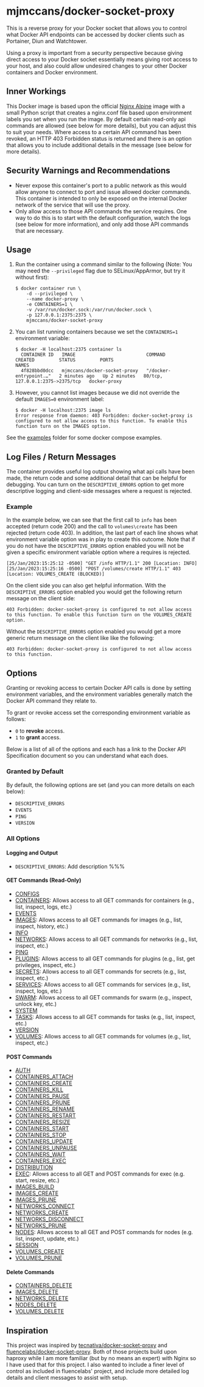 # mjmccans/docker-socket-proxy

This is a reverse proxy for your Docker socket that allows you to control what Docker API endpoints can be accessed by docker clients such as Portainer, Diun and Watchtower.

Using a proxy is important from a security perspective because giving direct access to your Docker socket essentially means giving root access to your host, and also could allow undesired changes to your other Docker containers and Docker environment.

## Inner Workings

This Docker image is based upon the official [Nginx Alpine](https://hub.docker.com/_/nginx) image with a small Python script that creates a nginx.conf file based upon environment labels you set when you run the image. By default certain read-only api commands are allowed (see below for more details), but you can adjust this to suit your needs. Where access to a certain API command has been revoked, an HTTP 403 Forbidden status is returned and there is an option that allows you to include additional details in the message (see below for more details).

## Security Warnings and Recommendations

- Never expose this container's port to a public network as this would allow anyone to connect to port and issue allowed docker commands. This container is intended to only be exposed on the internal Docker network of the service that will use the proxy.
- Only allow access to those API commands the service requires. One way to do this is to start with the default configuration, watch the logs (see below for more information), and only add those API commands that are necessary.

## Usage

1.  Run the container using a command similar to the following (Note: You may need the `--privileged` flag due to SELinux/AppArmor, but try it without first):

        $ docker container run \
            -d --privileged \
            --name docker-proxy \
            -e CONTAINERS=1 \
            -v /var/run/docker.sock:/var/run/docker.sock \
            -p 127.0.0.1:2375:2375 \
            mjmccans/docker-socket-proxy

1.  You can list running containers because we set the `CONTAINERS=1` environment variable:

        $ docker -H localhost:2375 container ls
          CONTAINER ID   IMAGE                          COMMAND                  CREATED         STATUS         PORTS                              NAMES
          4f828bbd0dcc   mjmccans/docker-socket-proxy   "/docker-entrypoint.…"   2 minutes ago   Up 2 minutes   80/tcp, 127.0.0.1:2375->2375/tcp   docker-proxy

1.  However, you cannot list images because we did not override the default `IMAGES=0` environment label:

        $ docker -H localhost:2375 image ls
        Error response from daemon: 403 Forbidden: docker-socket-proxy is configured to not allow access to this function. To enable this function turn on the IMAGES option.

See the [examples](./examples) folder for some docker compose examples.

## Log Files / Return Messages

The container provides useful log output showing what api calls have been made, the return code and some additional detail that can be helpful for debugging. You can turn on the `DESCRIPTIVE_ERRORS` option to get more descriptive logging and client-side messages where a request is rejected.

### Example

In the example below, we can see that the first call to `info` has been accepted (return code 200) and the call to `volumes\create` has been rejected (return code 403). In addition, the last part of each line shows what environment variable option was in play to create this outcome. Note that if you do not have the `DESCRIPTIVE_ERRORS` option enabled you will not be given a specific environment variable option where a requires is rejected.

```
[25/Jan/2023:15:25:12 -0500] "GET /info HTTP/1.1" 200 [Location: INFO]
[25/Jan/2023:15:25:16 -0500] "POST /volumes/create HTTP/1.1" 403 [Location: VOLUMES_CREATE (BLOCKED)]
```

On the client side you can also get helpful information. With the `DESCRIPTIVE_ERRORS` option enabled you would get the following return message on the client side:
```
403 Forbidden: docker-socket-proxy is configured to not allow access to this function. To enable this function turn on the VOLUMES_CREATE option.
```

Without the `DESCRIPTIVE_ERRORS` option enabled you would get a more generic return message on the client like like the following:
```
403 Forbidden: docker-socket-proxy is configured to not allow access to this function.
```

## Options

Granting or revoking access to certain Docker API calls is done by setting environment variables, and the environment variables generally match the Docker API command they relate to. 

To grant or revoke access set the corresponding environment variable as follows:

- `0` to **revoke** access.
- `1` to **grant** access.

Below is a list of all of the options and each has a link to the Docker API Specification document so you can understand what each does.

### Granted by Default

By default, the following options are set (and you can more details on each below):

- `DESCRIPTIVE_ERRORS`
- `EVENTS`
- `PING`
- `VERSION`  

### All Options

#### Logging and Output

- `DESCRIPTIVE_ERRORS`: Add description %%%

#### GET Commands (Read-Only)

- [CONFIGS](https://docs.docker.com/engine/api/v1.41/#tag/Config)
- [CONTAINERS](https://docs.docker.com/engine/api/v1.41/#tag/Container/operation/ContainerCreate): Allows access to all GET commands for containers (e.g., list, inspect, logs, etc.)
- [EVENTS](https://docs.docker.com/engine/api/v1.41/#tag/System/operation/SystemEvents)
- [IMAGES](https://docs.docker.com/engine/api/v1.41/#tag/Image): Allows access to all GET commands for images (e.g., list, inspect, history, etc.)
- [INFO](https://docs.docker.com/engine/api/v1.41/#tag/System/operation/SystemInfo)
- [NETWORKS](https://docs.docker.com/engine/api/v1.41/#tag/Network): Allows access to all GET commands for networks (e.g., list, inspect, etc.)
- [PING](https://docs.docker.com/engine/api/v1.41/#tag/System/operation/SystemPing)
- [PLUGINS](https://docs.docker.com/engine/api/v1.41/#tag/Plugin): Allows access to all GET commands for plugins (e.g., list, get privileges, inspect, etc.)
- [SECRETS](https://docs.docker.com/engine/api/v1.41/#tag/Secret): Allows access to all GET commands for secrets (e.g., list, inspect, etc.)
- [SERVICES](https://docs.docker.com/engine/api/v1.41/#tag/Service): Allows access to all GET commands for services (e.g., list, inspect, logs, etc.)
- [SWARM](https://docs.docker.com/engine/api/v1.41/#tag/Swarm): Allows access to all GET commands for swarm (e.g., inspect, unlock key, etc.)
- [SYSTEM](https://docs.docker.com/engine/api/v1.41/#tag/System/operation/SystemDataUsage)
- [TASKS](https://docs.docker.com/engine/api/v1.41/#tag/Task): Allows access to all GET commands for tasks (e.g., list, inspect, etc.)
- [VERSION](https://docs.docker.com/engine/api/v1.41/#tag/System/operation/SystemVersion)
- [VOLUMES](https://docs.docker.com/engine/api/v1.41/#tag/Volume): Allows access to all GET commands for volumes (e.g., list, inspect, etc.)

#### POST Commands

- [AUTH](https://docs.docker.com/engine/api/v1.41/#section/Authentication)
- [CONTAINERS_ATTACH](https://docs.docker.com/engine/api/v1.41/#tag/Container/operation/ContainerAttach)
- [CONTAINERS_CREATE](https://docs.docker.com/engine/api/v1.41/#tag/Container/operation/ContainerCreate)
- [CONTAINERS_KILL](https://docs.docker.com/engine/api/v1.41/#tag/Container/operation/ContainerKill)
- [CONTAINERS_PAUSE](https://docs.docker.com/engine/api/v1.41/#tag/Container/operation/ContainerPause)
- [CONTAINERS_PRUNE](https://docs.docker.com/engine/api/v1.41/#tag/Container/operation/ContainerPrune)
- [CONTAINERS_RENAME](https://docs.docker.com/engine/api/v1.41/#tag/Container/operation/ContainerRename)
- [CONTAINERS_RESTART](https://docs.docker.com/engine/api/v1.41/#tag/Container/operation/ContainerRestart)
- [CONTAINERS_RESIZE](https://docs.docker.com/engine/api/v1.41/#tag/Container/operation/ContainerResize)
- [CONTAINERS_START](https://docs.docker.com/engine/api/v1.41/#tag/Container/operation/ContainerStart)
- [CONTAINERS_STOP](https://docs.docker.com/engine/api/v1.41/#tag/Container/operation/ContainerStop)
- [CONTAINERS_UPDATE](https://docs.docker.com/engine/api/v1.41/#tag/Container/operation/ContainerUpdate)
- [CONTAINERS_UNPAUSE](https://docs.docker.com/engine/api/v1.41/#tag/Container/operation/ContainerUnpause)
- [CONTAINERS_WAIT](https://docs.docker.com/engine/api/v1.41/#tag/Container/operation/ContainerWait)
- [CONTAINERS_EXEC](https://docs.docker.com/engine/api/v1.41/#tag/Exec/operation/ContainerExec)
- [DISTRIBUTION](https://docs.docker.com/engine/api/v1.41/#tag/Distribution)
- [EXEC](https://docs.docker.com/engine/api/v1.41/#tag/Exec/operation/ContainerExec): Allows access to all GET and POST commands for exec (e.g. start, resize, etc.)
- [IMAGES_BUILD](https://docs.docker.com/engine/api/v1.41/#tag/Image/operation/ImageBuild)
- [IMAGES_CREATE](https://docs.docker.com/engine/api/v1.41/#tag/Image/operation/ImageCreate)
- [IMAGES_PRUNE](https://docs.docker.com/engine/api/v1.41/#tag/Image/operation/ImagePrune)
- [NETWORKS_CONNECT](https://docs.docker.com/engine/api/v1.41/#tag/Network/operation/NetworkConnect)
- [NETWORKS_CREATE](https://docs.docker.com/engine/api/v1.41/#tag/Network/operation/NetworkCreate)
- [NETWORKS_DISCONNECT](https://docs.docker.com/engine/api/v1.41/#tag/Network/operation/NetworkDisconnect)
- [NETWORKS_PRUNE](https://docs.docker.com/engine/api/v1.41/#tag/Network/operation/NetworkPrune)
- [NODES](https://docs.docker.com/engine/api/v1.41/#tag/Node): Allows access to all GET and POST commands for nodes (e.g. list, inspect, update, etc.)
- [SESSION](https://docs.docker.com/engine/api/v1.41/#tag/Session)
- [VOLUMES_CREATE](https://docs.docker.com/engine/api/v1.41/#tag/Volume/operation/VolumeCreate)
- [VOLUMES_PRUNE](https://docs.docker.com/engine/api/v1.41/#tag/Volume/operation/VolumePrune)

#### Delete Commands

- [CONTAINERS_DELETE](https://docs.docker.com/engine/api/v1.41/#tag/Container/operation/ContainerDelete)
- [IMAGES_DELETE](https://docs.docker.com/engine/api/v1.41/#tag/Image/operation/ImageDelete)
- [NETWORKS_DELETE](https://docs.docker.com/engine/api/v1.41/#tag/Network/operation/NetworkDelete)
- [NODES_DELETE](https://docs.docker.com/engine/api/v1.41/#tag/Node/operation/NodeDelete)
- [VOLUMES_DELETE](https://docs.docker.com/engine/api/v1.41/#tag/Volume/operation/VolumeDelete)

## Inspiration

This project was inspired by [tecnativa/docker-socket-proxy](https://github.com/Tecnativa/docker-socket-proxy) and [fluencelabs/docker-socket-proxy](https://github.com/fluencelabs/docker-socket-proxy). Both of those projects build upon haproxy while I am more familiar (but by no means an expert) with Nginx so I have used that for this project. I also wanted to include a finer level of control as included in fluencelabs' project, and include more detailed log details and client messages to assist with setup.